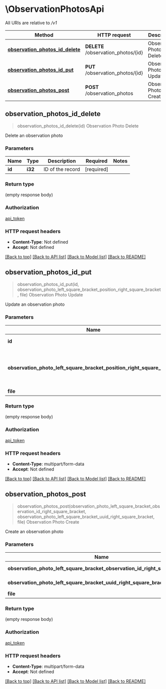 # \ObservationPhotosApi

All URIs are relative to */v1*

Method | HTTP request | Description
------------- | ------------- | -------------
[**observation_photos_id_delete**](ObservationPhotosApi.md#observation_photos_id_delete) | **DELETE** /observation_photos/{id} | Observation Photo Delete
[**observation_photos_id_put**](ObservationPhotosApi.md#observation_photos_id_put) | **PUT** /observation_photos/{id} | Observation Photo Update
[**observation_photos_post**](ObservationPhotosApi.md#observation_photos_post) | **POST** /observation_photos | Observation Photo Create



## observation_photos_id_delete

> observation_photos_id_delete(id)
Observation Photo Delete

Delete an observation photo 

### Parameters


Name | Type | Description  | Required | Notes
------------- | ------------- | ------------- | ------------- | -------------
**id** | **i32** | ID of the record | [required] |

### Return type

 (empty response body)

### Authorization

[api_token](../README.md#api_token)

### HTTP request headers

- **Content-Type**: Not defined
- **Accept**: Not defined

[[Back to top]](#) [[Back to API list]](../README.md#documentation-for-api-endpoints) [[Back to Model list]](../README.md#documentation-for-models) [[Back to README]](../README.md)


## observation_photos_id_put

> observation_photos_id_put(id, observation_photo_left_square_bracket_position_right_square_bracket, file)
Observation Photo Update

Update an observation photo

### Parameters


Name | Type | Description  | Required | Notes
------------- | ------------- | ------------- | ------------- | -------------
**id** | **i32** | ID of the record | [required] |
**observation_photo_left_square_bracket_position_right_square_bracket** | Option<**i32**> | Position in which the photo is displayed for the observation |  |
**file** | Option<**std::path::PathBuf**> | The photo |  |

### Return type

 (empty response body)

### Authorization

[api_token](../README.md#api_token)

### HTTP request headers

- **Content-Type**: multipart/form-data
- **Accept**: Not defined

[[Back to top]](#) [[Back to API list]](../README.md#documentation-for-api-endpoints) [[Back to Model list]](../README.md#documentation-for-models) [[Back to README]](../README.md)


## observation_photos_post

> observation_photos_post(observation_photo_left_square_bracket_observation_id_right_square_bracket, observation_photo_left_square_bracket_uuid_right_square_bracket, file)
Observation Photo Create

Create an observation photo 

### Parameters


Name | Type | Description  | Required | Notes
------------- | ------------- | ------------- | ------------- | -------------
**observation_photo_left_square_bracket_observation_id_right_square_bracket** | Option<**i32**> | Observation ID |  |
**observation_photo_left_square_bracket_uuid_right_square_bracket** | Option<**String**> | Observation UUID |  |
**file** | Option<**std::path::PathBuf**> | The photo |  |

### Return type

 (empty response body)

### Authorization

[api_token](../README.md#api_token)

### HTTP request headers

- **Content-Type**: multipart/form-data
- **Accept**: Not defined

[[Back to top]](#) [[Back to API list]](../README.md#documentation-for-api-endpoints) [[Back to Model list]](../README.md#documentation-for-models) [[Back to README]](../README.md)

